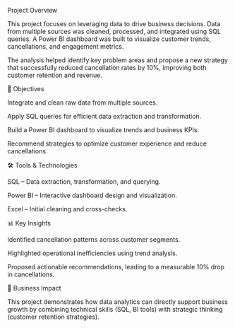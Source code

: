 Project Overview

This project focuses on leveraging data to drive business decisions. Data from multiple sources was cleaned, processed, and integrated using SQL queries. A Power BI dashboard was built to visualize customer trends, cancellations, and engagement metrics.

The analysis helped identify key problem areas and propose a new strategy that successfully reduced cancellation rates by 10%, improving both customer retention and revenue.

🎯 Objectives

Integrate and clean raw data from multiple sources.

Apply SQL queries for efficient data extraction and transformation.

Build a Power BI dashboard to visualize trends and business KPIs.

Recommend strategies to optimize customer experience and reduce cancellations.

🛠️ Tools & Technologies

SQL – Data extraction, transformation, and querying.

Power BI – Interactive dashboard design and visualization.

Excel – Initial cleaning and cross-checks.

📊 Key Insights

Identified cancellation patterns across customer segments.

Highlighted operational inefficiencies using trend analysis.

Proposed actionable recommendations, leading to a measurable 10% drop in cancellations.

🚀 Business Impact

This project demonstrates how data analytics can directly support business growth by combining technical skills (SQL, BI tools) with strategic thinking (customer retention strategies).
